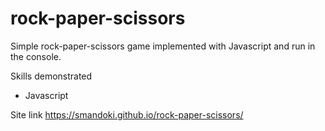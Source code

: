 # rock-paper-scissors

Simple rock-paper-scissors game implemented with Javascript and run
in the console.

Skills demonstrated
* Javascript

Site link https://smandoki.github.io/rock-paper-scissors/
